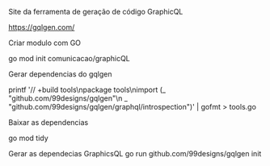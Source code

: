 Site da ferramenta de geração de código GraphicQL

https://gqlgen.com/

Criar modulo com GO

go mod init comunicacao/graphicQL

Gerar dependencias do gqlgen

printf '// +build tools\npackage tools\nimport (_ "github.com/99designs/gqlgen"\n _ "github.com/99designs/gqlgen/graphql/introspection")' | gofmt > tools.go

Baixar as dependencias

go mod tidy 

Gerar as dependecias GraphicsQL
go run github.com/99designs/gqlgen init